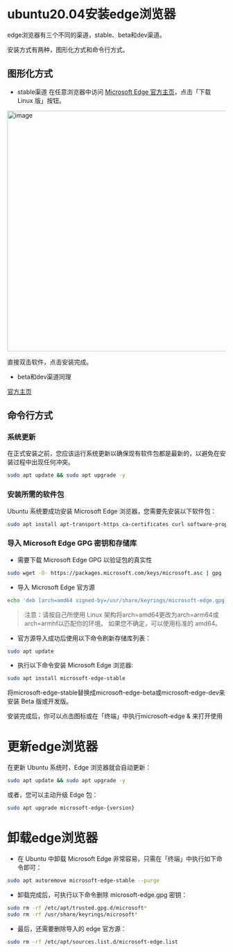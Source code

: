 # ubuntu20.04安装edge浏览器

edge浏览器有三个不同的渠道，stable、beta和dev渠道。

安装方式有两种，图形化方式和命令行方式。

## 图形化方式

* stable渠道
在任意浏览器中访问 [Microsoft Edge 官方主页](https://www.microsoft.com/zh-cn/edge)，点击「下载 Linux 版」按钮。

<img width="553" alt="image" src="https://user-images.githubusercontent.com/73980771/208440592-0f8ddb21-4a10-4ba6-8d20-55c9ad5cf86f.png">

直接双击软件，点击安装完成。

* beta和dev渠道同理

[官方主页](https://www.microsoftedgeinsider.com/zh-cn/download/?platform=linux)

## 命令行方式

### 系统更新
在正式安装之前，您应该运行系统更新以确保现有软件包都是最新的，以避免在安装过程中出现任何冲突。
```bash
sudo apt update && sudo apt upgrade -y
```

### 安装所需的软件包
Ubuntu 系统要成功安装 Microsoft Edge 浏览器，您需要先安装以下软件包：
```bash
sudo apt install apt-transport-https ca-certificates curl software-properties-common wget -y
```

### 导入 Microsoft Edge GPG 密钥和存储库
* 需要下载 Microsoft Edge GPG 以验证包的真实性
```bash
sudo wget -O- https://packages.microsoft.com/keys/microsoft.asc | gpg --dearmor | sudo tee /usr/share/keyrings/microsoft-edge.gpg
```
* 导入 Microsoft Edge 官方源
```bash
echo 'deb [arch=amd64 signed-by=/usr/share/keyrings/microsoft-edge.gpg] https://packages.microsoft.com/repos/edge stable main' | sudo tee /etc/apt/sources.list.d/microsoft-edge.list
```

>注意：请按自己所使用 Linux 架构将arch=amd64更改为arch=arm64或arch=armhf以匹配你的环境。 如果您不确定，可以使用标准的 amd64。

* 官方源导入成功后使用以下命令刷新存储库列表：
```bash
sudo apt update
```

* 执行以下命令安装 Microsoft Edge 浏览器:
```bash
sudo apt install microsoft-edge-stable
```
将microsoft-edge-stable替换成microsoft-edge-beta或microsoft-edge-dev来安装 Beta 版或开发版。

安装完成后，你可以点击图标或在「终端」中执行microsoft-edge & 来打开使用

# 更新edge浏览器

在更新 Ubuntu 系统时，Edge 浏览器就会自动更新：
```bash
sudo apt update && sudo apt upgrade -y
```
或者，您可以主动升级 Edge 包：
```bash
sudo apt upgrade microsoft-edge-{version}
```

# 卸载edge浏览器

* 在 Ubuntu 中卸载 Microsoft Edge 非常容易，只需在「终端」中执行如下命令即可：
```bash
sudo apt autoremove microsoft-edge-stable --purge
```

* 卸载完成后，可执行以下命令删除 microsoft-edge.gpg 密钥：
```bash
sudo rm -rf /etc/apt/trusted.gpg.d/microsoft*
sudo rm -rf /usr/share/keyrings/microsoft*
```

* 最后，还需要删除导入的 edge 官方源：
```bash
sudo rm -rf /etc/apt/sources.list.d/microsoft-edge.list
```

